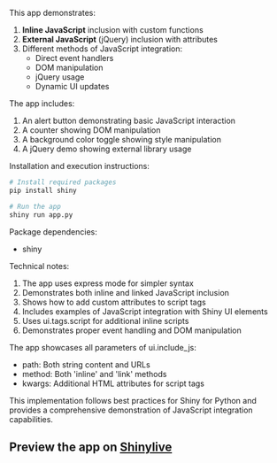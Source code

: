 This app demonstrates:

1. **Inline JavaScript** inclusion with custom functions
2. **External JavaScript** (jQuery) inclusion with attributes
3. Different methods of JavaScript integration:
   - Direct event handlers
   - DOM manipulation
   - jQuery usage
   - Dynamic UI updates

The app includes:

1. An alert button demonstrating basic JavaScript interaction
2. A counter showing DOM manipulation
3. A background color toggle showing style manipulation
4. A jQuery demo showing external library usage

Installation and execution instructions:

```bash
# Install required packages
pip install shiny

# Run the app
shiny run app.py
```

Package dependencies:
- shiny

Technical notes:
1. The app uses express mode for simpler syntax
2. Demonstrates both inline and linked JavaScript inclusion
3. Shows how to add custom attributes to script tags
4. Includes examples of JavaScript integration with Shiny UI elements
5. Uses ui.tags.script for additional inline scripts
6. Demonstrates proper event handling and DOM manipulation

The app showcases all parameters of ui.include_js:
- path: Both string content and URLs
- method: Both 'inline' and 'link' methods
- kwargs: Additional HTML attributes for script tags

This implementation follows best practices for Shiny for Python and provides a comprehensive demonstration of JavaScript integration capabilities.
## Preview the app on [Shinylive](https://shinylive.io/py/app/#h=0&code=NobwRAdghgtgpmAXAAjFADugdOgnmAGlQGMB7CAFzkqVQDMAnUmZAZwAsBLCXZTmdKQYVkDOFGIVOANzgAdCI2ZsuPLHAAe6Ma1Z8BQkd3QBXCkROciYiABM4DBQoDEyAMpwR6KAHM4yUnQpclYFSxxfOAB9QIpWAAopCgAbOABeOTAASQhiZJN7ZAApN2QAETgYUkyiOk5k5KgAI1S0gBUGEzgASicIVwBhE1YKZSKoaSg3YgZOIOQyQqg9KDYKWYgfBWJh0ZgogCs9NORMs7AFOhNc4IgVUgB3AEFU4Xju5BAFZB-kKFeKPEAORDEZjCZTGZzEQvBwUACEQO6AG4FABfPpXG6ccjIEzoWxQKgDUjXKgMd6fb6-MgQEYLUmUBwAUVS8EoyBOtlIO3ZFCwfgorMq1AoACFcFlbMCyGSHEjUXdfpw6Mh4rKmQxhXyPl8lb8aSERDsGDYKAA1f5dTnIbwMVhwHKAjXk7WirBUDQUElMygfAA+-uQAAZFQaDS6WWz3Z7veQqByTiazZb8v4ANTIACMYd+GIg+cu10kOLuxHYUE2cDFEgA1j4mNdbCTkkJKXqDdzee6mqRbLgsCNcKksE06w3Gc3SK2GDbqeHkF2THzR32B0OR2PiPXG3YW0JOWkTkDkpwfOwKC0ukDkAB+ZBAh5cKg3lAns8Xq9wIGKwsXf99K4OR5AU-jjJM0yzPMwzcD4D7cKeEDfsg8AUOwfZhJwWDcCB9iHAk84LLszD4QQhGoehthpECCHcN+Ci9BALjIMB+SFOBkJQSIMGbA+iG1jeFF9sgDycGhfy2LYYmlv8fwUOsnBNGYcChBA4Q4Wx0RHPEhGZBeFDoKwiAAPTGYscBYAcACOXQMAOZAwMZ1m2bgAC0ADMWAAGxYMGWAwNwlmhIQ5GeJR1H8UCZH6n8rC4LkUTtJ0cDRZ2cB0A4SVdKlNJMLoQhntwGRoBA5C4FUwxnBAjEKKJ4nhI0uCkhQURkPkMB0vEom2GhaRZsZABM3SIIRdXsHiWHEFADDSsNhEGuEU0zVE7DiPYFKZDkiFgRCkHQuUlTVGAjELj86kQKYLUSLcURKfJ5A6TFp2nGAHCPFE-xwjUpxPadmRuOhDzILCwjffNp15MsrCJZkTQUBArnaPw024DU4MLuQeScNuxVvc8ALvFVz0nX9MVjRNWBLbNI2-Wdk3TbYK1rQ4OlgCScqzhUVSZCTC7hBQvisFgUnSKzwbfZwVGZJGjjHT8gxCGIkhwLYbDxQLGjoxTxhmB9JbkLdZijBAj3PQamQ4WIfJg7T4abbkVuisg7OajbZs0o0ugw2AcMI6wJjEMQKnBTl7uY6eOOZPihLEoy5KExctu83bZNieNi0M+8NPPRny2rVA62szW24Tk2zvTgebSkD4PipDzWvnZdes3Xdxum+7L2jDXqS3VshA-R3L1V93-jFzuk5ux3kNe8VvuudwdBHaHZvh9jtbFeWlZ+GPpd7hXFK9InxNa6NacU1TWcN-TefMxtYAHAAii5B3c8dWsAAI2OtWCWFr9iqs5BwuAogjCJMMS+tsDRiAoCYBgdx+aCxwO3QePxMiP2fpwPQrYC4qz+HYUQa1cDwjRpA06G50iZCkqwdAjUUClSQqiEKpCFyS2KoAuyrlQEwOClrA0ydza2wQT4IWrAoRBFZucXhvwAAk8Qlw6iwGIAuuB4hYn1ibXUUiFyyKBM4dhbkuHDCRFgOgOCcjAlYK2B4CotHIDRCiE+AFjpgDREQcA0B4C0DAGIGynBHaUCFhQL0-cwC0gTBQLxCgYBEhoaQFIikFBqQEKjC6lZCSqVsS4gAukAA)
